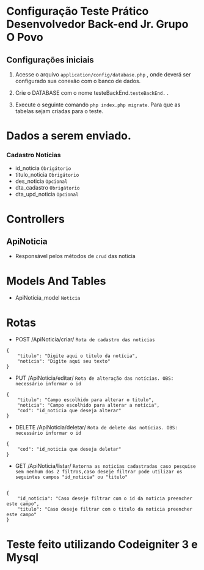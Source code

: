 # Configuração Teste Prático Desenvolvedor Back-end Jr. Grupo O Povo

 

## Configurações iniciais

1. Acesse o arquivo `application/config/database.php` , onde deverá ser configurado sua conexão com o banco de dados.

2. Crie o DATABASE com o nome testeBackEnd.`testeBackEnd.` .

3. Execute o seguinte comando `php index.php migrate`. Para que as tabelas sejam criadas para o teste.

# Dados a serem enviado.

### Cadastro Notícias
* id_noticia  `Obrigátorio`
* titulo_noticia  `Obrigátorio`
* des_noticia  `Opcional`
* dta_cadastro  `Obrigátorio`
* dta_upd_noticia  `Opcional`

# Controllers
## ApiNoticia
* Responsável pelos métodos de `crud` das notícia 

# Models And Tables
*  ApiNoticia_model `Noticia`  


# Rotas
* POST /ApiNoticia/criar/  `Rota de cadastro das noticias`

```
{
	"titulo": "Digite aqui o titulo da notícia",
	"noticia": "Digite aqui seu texto"
}

```
* PUT /ApiNoticia/editar/  `Rota de alteração das notícias. OBS: necessário informar o id`

```
{
	"titulo": "Campo escolhido para alterar o titulo",
	"noticia": "Campo escolhido para alterar a notícia",
	"cod": "id_noticia que deseja alterar"
}

```

* DELETE /ApiNoticia/deletar/  `Rota de delete das notícias. OBS: necessário informar o id`

```
{
	"cod": "id_noticia que deseja deletar"
}

```

* GET /ApiNoticia/listar/ `Retorna as noticias cadastradas caso pesquise sem nenhum dos 2 filtros,caso deseje filtrar pode utilizar os seguintes campos "id_noticia" ou "titulo" `

```

{
	"id_noticia": "Caso deseje filtrar com o id da noticia preencher este campo",
	"titulo": "Caso deseje filtrar com o titulo da noticia preencher este campo"
}

```
# Teste feito utilizando Codeigniter 3 e Mysql 








